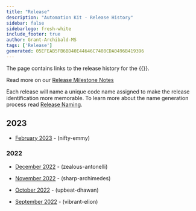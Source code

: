 ```yaml
---
title: "Release"
description: "Automation Kit - Release History"
sidebar: false
sidebarlogo: fresh-white
include_footer: true
author: Grant-Archibald-MS
tags: ['Release']
generated: 05EFEAB5FB6BD40E44646C7408CDA0496B419396
---
```


The page contains links to the release history for the {{<product-name>}}.

Read more on our [Release Milestone Notes](/en-gb/releases/milestones)

Each release will name a unique code name assigned to make the release identification more memorable. To learn more about the name generation process read [Release Naming](/en-gb/releases/naming).

## 2023

- [February 2023](/en-gb/releases/february-2023) - (nifty-emmy)

### 2022

- [December 2022](/en-gb/releases/december-2022) - (zealous-antonelli)

- [November 2022](/en-gb/releases/november-2022) - (sharp-archimedes)

- [October 2022](/en-gb/releases/october-2022) - (upbeat-dhawan)

- [September 2022](/en-gb/releases/september-2022) - (vibrant-elion)
